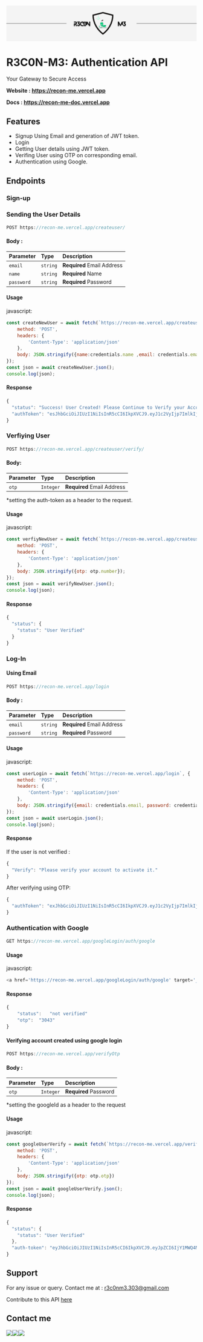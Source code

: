 <!-- <img aling="center" src="https://imgur.com/AO4B9WL.png" /> -->
<img align="center" src="./Logo/Recon-me-poster.png"/>

# R3C0N-M3: Authentication API 
Your Gateway to Secure Access

**Website : https://recon-me.vercel.app**

**Docs : https://recon-me-doc.vercel.app**


## Features
- Signup Using Email and generation of JWT token.
- Login
- Getting User details using JWT token.
- Verifing User using OTP on corresponding email.
- Authentication using Google.

## Endpoints

### Sign-up

### Sending the User Details 

```js
POST https://recon-me.vercel.app/createuser/
```

#### Body :

| Parameter  | Type     | Description                                |
| :--------- | :------- | :------------------------------------------|
| `email`    | `string` | **Required** Email Address                 |
| `name`     | `string` | **Required** Name                          |
| `password` | `string` | **Required** Password                      |

#### Usage

javascript:

```javascript
const createNewUser = await fetch(`https://recon-me.vercel.app/createuser/`, {
    method: 'POST',
    headers: {
        'Content-Type': 'application/json'
    },
    body: JSON.stringify({name:credentials.name ,email: credentials.email, password: credentials.password})
});
const json = await createNewUser.json();
console.log(json);
```

#### Response

```javascript
{
  "status": "Success! User Created! Please Continue to Verify your Account",
  "authToken": "esJhbGciOiJIUzI1NiIsInR5cCI6IkpXVCJ9.eyJ1c2VyIjp7ImlkIjoiNjUxZDZkNDc4N2RhMDcwMDA4MDM4YWQ4In0sImlhdCI6MTY5NjQyNzMzNX0.NMzkynrn7fmZuO1HBkOtBsaWIyzM0dq_MaB0Lft5WPA"
}
```

### Verfiying User


```js
POST https://recon-me.vercel.app/createuser/verify/
```

#### Body:


| Parameter  | Type     | Description                                |
| :--------- | :------- | :------------------------------------------|
| `otp`    | `Integer` | **Required** Email Address                  |

*setting the auth-token as a header to the request.

#### Usage

javascript:

```javascript
const verfiyNewUser = await fetch(`https://recon-me.vercel.app/createuser/verify`, {
    method: 'POST',
    headers: {
        'Content-Type': 'application/json'
    },
    body: JSON.stringify({otp: otp.number});
});
const json = await verifyNewUser.json();
console.log(json);
```

#### Response

```js
{
  "status": {
    "status": "User Verified"
  }
}
```

### Log-In

#### Using Email

```js
POST https://recon-me.vercel.app/login
```

#### Body :

| Parameter  | Type     | Description                                |
| :--------- | :------- | :------------------------------------------|
| `email`    | `string` | **Required** Email Address                 |
| `password` | `string` | **Required** Password                      |

#### Usage

javascript:

```javascript
const userLogin = await fetch(`https://recon-me.vercel.app/login`, {
    method: 'POST',
    headers: {
        'Content-Type': 'application/json'
    },
    body: JSON.stringify({email: credentials.email, password: credentials.password})
});
const json = await userLogin.json();
console.log(json);
```

#### Response

If the user is not verified : 

```javascript
{
  "Verify": "Please verify your account to activate it."
}
```

After verifying using OTP:

```javascript
{
  "authToken": "exJhbGciOiJIUzI1NiIsInR5cCI6IkpXVCJ9.eyJ1c2VyIjp7ImlkIjoiNjUxZDZkNDc4N2RhMDcwMDA4MDM4YWQ4In0sImlhdCI6MTY5NjQyNzMzNX0.NMzkynrn7fmZuO1HBkOtBsaWIyzM0dq_MaB0Lft5WPA"
}
```

### Authentication with Google


```js
GET https://recon-me.vercel.app/googleLogin/auth/google
```

#### Usage

javascript:

```javascript
<a href='https://recon-me.vercel.app/googleLogin/auth/google' target='_blank'>Continue with Google</Link>
```

#### Response

```js
{	
    "status":	"not verified"
    "otp":	"3043"
}
```

#### Verifying account created using google login

```js
POST https://recon-me.vercel.app/verifyOtp
```

#### Body :

| Parameter  | Type     | Description                                |
| :--------- | :------- | :------------------------------------------|
| `otp`      | `Integer`| **Required** Password                      |

*setting the googleId as a header to the request


#### Usage

javascript:

```js
const googleUserVerify = await fetch(`https://recon-me.vercel.app/verifyOtp`, {
    method: 'POST',
    headers: {
        'Content-Type': 'application/json'
    },
    body: JSON.stringify({otp: otp.otp})
});
const json = await googleUserVerify.json();
console.log(json);
```

#### Response

```js
{
  "status": {
    "status": "User Verified"
  },
  "auth-token": "eyJhbGciOiJIUzI1NiIsInR5cCI6IkpXVCJ9.eyJpZCI6IjY1MWQ4Mjg5NGI2NTU2MDAwODU0ZDE3ZCIsImlhdCI6MTY5NjQzMjc5MH0.bhNc0fuzPYhqw2nCm8C6SE1s31q5AWsiUmLTf7HBtco"
}
```

## Support
For any issue or query. Contact me at : r3c0nm3.303@gmail.com

Contribute to this API <a href="https://github.com/kartikkc/recon-me">here</a>

## Contact me
<a href = "https://www.github.com/kartikkc/" target="_blank"><img src="https://img.icons8.com/fluent/48/000000/github.png"/></a><a href = "https://www.linkedin.com/in/kartikkc397/" target="_blank"><img src="https://img.icons8.com/fluent/48/000000/linkedin.png"/></a><a href = "mailto:kartikkc95@gmail.com" target="_blank"><img src="https://img.icons8.com/fluent/48/000000/gmail.png"/></a>
